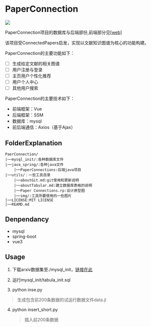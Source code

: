 # PaperConnection

[![](https://img.shields.io/badge/status-buliding-brightgreen.svg)]({linkUrl})

PaperConnection项目的数据库与后端部份,前端部分见[[web]](https://github.com/Blizzard-cyber/paperconnections_front)

该项目受ConnectedPapers启发，实现以文献知识图谱为核心的功能构建。

PaperConnection的主要功能如下：

- [ ] 生成给定文献的相关图谱
- [ ] 用户注册与登录
- [ ] 主页用户个性化推荐
- [ ] 用户个人中心
- [ ] 其他用户搜索

PaperConnection的主要技术如下：

- 前端框架：Vue
- 后端框架：SSM
- 数据库：mysql
- 前后端通信：Axios（基于Ajax）

## FolderExplanation

```
PaerConnection/
|──mysql_init/:各种数据库文件
|──java_spring/:各种java文件
	|──PaperConnections:后端java项目
|──utils/：一些工具目录
	|──aboutGit.md:git使用和更新说明
	|──aboutTabular.md:建立数据库表格的说明
	|──Paper Connections.rp:设计原型图
	|──img/:工具所要使用的一些图片
|──LICENSE:MIT LICENSE
|──REAMD.md
```

## Denpendancy

- mysql
- spring-boot
- vue3

## Usage

1. 下载arxiv数据集至./mysql_init，[链接在此](https://www.kaggle.com/datasets/Cornell-University/arxiv/download?datasetVersionNumber=105)

2.  运行mysql_init/tabula_init.sql

3.  python inse.py

   > 生成包含前200条数据的试运行数据文件data.jl

4. python insert_short.py

   > 插入前200条数据
